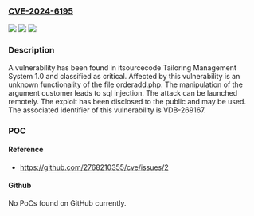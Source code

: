 ### [CVE-2024-6195](https://cve.mitre.org/cgi-bin/cvename.cgi?name=CVE-2024-6195)
![](https://img.shields.io/static/v1?label=Product&message=Tailoring%20Management%20System&color=blue)
![](https://img.shields.io/static/v1?label=Version&message=%3D%201.0%20&color=brighgreen)
![](https://img.shields.io/static/v1?label=Vulnerability&message=CWE-89%20SQL%20Injection&color=brighgreen)

### Description

A vulnerability has been found in itsourcecode Tailoring Management System 1.0 and classified as critical. Affected by this vulnerability is an unknown functionality of the file orderadd.php. The manipulation of the argument customer leads to sql injection. The attack can be launched remotely. The exploit has been disclosed to the public and may be used. The associated identifier of this vulnerability is VDB-269167.

### POC

#### Reference
- https://github.com/2768210355/cve/issues/2

#### Github
No PoCs found on GitHub currently.

